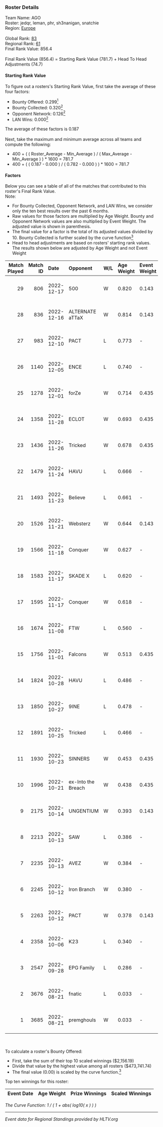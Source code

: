 ### Roster Details<br />
Team Name: AGO<br />
Roster: jedqr, leman, phr, sh3nanigan, snatchie<br />
Region: [Europe]( ../standings_europe.md)<br />
<br />
Global Rank: [83](../standings_global.md)<br />
Regional Rank: [61]( ../standings_europe.md)<br />
Final Rank Value:  856.4<br />
<br />
Final Rank Value (856.4) = Starting Rank Value (781.7) + Head To Head Adjustments (74.7)<br />

#### Starting Rank Value<br />
To figure out a rosters's Starting Rank Value, first take the average of these four factors:<br />
- Bounty Offered: 0.299[<sup>1</sup>](#table2)
- Bounty Collected: 0.320[<sup>2</sup>](#table1)
- Opponent Network: 0.126[<sup>2</sup>](#table1)
- LAN Wins: 0.000[<sup>2</sup>](#table1)

The average of these factors is 0.187<br />
<br />
Next, take the maximum and minimum average across all teams and compute the following:<br />
- 400 + ( ( Roster_Average - Min_Average ) / ( Max_Average - Min_Average ) ) * 1600 = 781.7
- 400 + ( ( 0.187 - 0.000 ) / ( 0.782 - 0.000 ) ) * 1600 = 781.7


#### Factors<br />
Below you can see a table of all of the matches that contributed to this roster's Final Rank Value.<br />
Note:<br />

- For Bounty Collected, Opponent Network, and LAN Wins, we consider only the ten best results over the past 6 months.
- Raw values for those factors are multiplied by Age Weight. Bounty and Opponent Network values are also multiplied by Event Weight. The adjusted value is shown in parenthesis.
- The final value for a factor is the total of its adjusted values divided by 10. Bounty Collected is further scaled by the curve function[<sup>3</sup>](#curveFunction)
- Head to head adjustments are based on rosters' starting rank values. The results shown below are adjusted by Age Weight and not Event Weight
<span id="table1"></span><br />


| Match Played | Match ID | Date       | Opponent           | W/L | Age Weight | Event Weight | Bounty Collected | Opponent Network | LAN Wins  | H2H Adj. | Roster                                   |
| -: | -: | :- | :- | :- | :- | :- | :- | :- | :- | -: | :- |
|           29 |      806 | 2022-12-17 | 500                | W   | 0.820      | 0.143        | 0.085 (0.010)    | 0.760 (0.089)    | 0 (0.000) |    20.88 | jedqr, leman, phr, sh3nanigan, snatchie  |
|           28 |      836 | 2022-12-16 | ALTERNATE aTTaX    | W   | 0.814      | 0.143        | 0.008 (0.001)    | 0.486 (0.057)    | 0 (0.000) |    12.68 | Furlan, jedqr, leman, phr, snatchie      |
|           27 |      983 | 2022-12-10 | PACT               | L   | 0.773      | -            | -                | -                | -         |   -13.97 | Furlan, jedqr, leman, phr, snatchie      |
|           26 |     1140 | 2022-12-05 | ENCE               | L   | 0.740      | -            | -                | -                | -         |    -1.76 | Furlan, jedqr, leman, phr, snatchie      |
|           25 |     1278 | 2022-12-01 | forZe              | W   | 0.714      | 0.435        | 0.047 (0.015)    | 0.708 (0.219)    | 0 (0.000) |    15.53 | Furlan, jedqr, leman, phr, snatchie      |
|           24 |     1358 | 2022-11-28 | ECLOT              | W   | 0.693      | 0.435        | 0.046 (0.014)    | 0.584 (0.176)    | 0 (0.000) |    15.10 | Furlan, jedqr, leman, phr, snatchie      |
|           23 |     1436 | 2022-11-26 | Tricked            | W   | 0.678      | 0.435        | 0.034 (0.010)    | 0.954 (0.281)    | 0 (0.000) |    14.59 | Furlan, jedqr, phr, sh3nanigan, snatchie |
|           22 |     1479 | 2022-11-24 | HAVU               | L   | 0.666      | -            | -                | -                | -         |    -6.83 | Furlan, jedqr, leman, phr, snatchie      |
|           21 |     1493 | 2022-11-23 | Believe            | L   | 0.661      | -            | -                | -                | -         |   -11.04 | Furlan, jedqr, leman, phr, snatchie      |
|           20 |     1526 | 2022-11-21 | Websterz           | W   | 0.644      | 0.143        | -                | 0.403 (0.037)    | 0 (0.000) |    12.18 | Furlan, jedqr, leman, phr, snatchie      |
|           19 |     1566 | 2022-11-18 | Conquer            | W   | 0.627      | -            | -                | -                | 0 (0.000) |     6.60 | Furlan, jedqr, leman, phr, snatchie      |
|           18 |     1583 | 2022-11-17 | SKADE X            | L   | 0.620      | -            | -                | -                | -         |   -13.35 | Furlan, jedqr, leman, phr, snatchie      |
|           17 |     1595 | 2022-11-17 | Conquer            | W   | 0.618      | -            | -                | -                | 0 (0.000) |     6.19 | Furlan, jedqr, leman, phr, snatchie      |
|           16 |     1674 | 2022-11-08 | FTW                | L   | 0.560      | -            | -                | -                | -         |    -7.23 | Furlan, jedqr, leman, phr, snatchie      |
|           15 |     1756 | 2022-11-01 | Falcons            | W   | 0.513      | 0.435        | 0.045 (0.010)    | 0.767 (0.171)    | 0 (0.000) |    11.55 | Furlan, jedqr, leman, phr, snatchie      |
|           14 |     1824 | 2022-10-28 | HAVU               | L   | 0.486      | -            | -                | -                | -         |    -4.95 | Furlan, jedqr, leman, phr, snatchie      |
|           13 |     1850 | 2022-10-27 | 9INE               | L   | 0.478      | -            | -                | -                | -         |    -4.53 | Furlan, jedqr, leman, phr, snatchie      |
|           12 |     1891 | 2022-10-25 | Tricked            | L   | 0.466      | -            | -                | -                | -         |    -3.50 | Furlan, jedqr, leman, phr, snatchie      |
|           11 |     1930 | 2022-10-23 | SINNERS            | W   | 0.453      | 0.435        | 0.068 (0.013)    | 0.549 (0.108)    | 0 (0.000) |    10.86 | Furlan, jedqr, leman, phr, snatchie      |
|           10 |     1996 | 2022-10-21 | ex-Into the Breach | W   | 0.438      | 0.435        | 0.005 (0.001)    | 0.520 (0.099)    | -         |     8.02 | Furlan, jedqr, leman, phr, snatchie      |
|            9 |     2175 | 2022-10-14 | UNGENTIUM          | W   | 0.393      | 0.143        | 0.015 (0.001)    | 0.474 (0.027)    | -         |     6.58 | Furlan, jedqr, leman, phr, snatchie      |
|            8 |     2213 | 2022-10-13 | SAW                | L   | 0.386      | -            | -                | -                | -         |    -1.67 | Furlan, jedqr, leman, phr, snatchie      |
|            7 |     2235 | 2022-10-13 | AVEZ               | W   | 0.384      | -            | -                | -                | -         |     3.66 | Furlan, jedqr, leman, phr, snatchie      |
|            6 |     2245 | 2022-10-12 | Iron Branch        | W   | 0.380      | -            | -                | -                | -         |     4.73 | Furlan, jedqr, leman, phr, snatchie      |
|            5 |     2263 | 2022-10-12 | PACT               | W   | 0.378      | 0.143        | 0.016 (0.001)    | -                | -         |     6.25 | Furlan, jedqr, leman, phr, snatchie      |
|            4 |     2358 | 2022-10-06 | K23                | L   | 0.340      | -            | -                | -                | -         |    -7.75 | AxEcHo, Furlan, leman, phr, snatchie     |
|            3 |     2547 | 2022-09-28 | EPG Family         | L   | 0.286      | -            | -                | -                | -         |    -4.20 | AxEcHo, Furlan, leman, phr, snatchie     |
|            2 |     3676 | 2022-08-21 | fnatic             | L   | 0.033      | -            | -                | -                | -         |    -0.02 | Furlan, jedqr, leman, phr, snatchie      |
|            1 |     3685 | 2022-08-21 | premghouls         | W   | 0.033      | -            | -                | -                | -         |     0.11 | Furlan, jedqr, leman, phr, snatchie      |

<br />
<span id="table2"></span><br />
To calculate a roster's Bounty Offered:<br />

- First, take the sum of their top 10 scaled winnings ($2,156.19)
- Divide that value by the highest value among all rosters ($473,741.74)
- The final value (0.00) is scaled by the curve function.[<sup>3</sup>](#curveFunction)

Top ten winnings for this roster:<br />

| Event Date | Age Weight | Prize Winnings | Scaled Winnings |
| :- | -: | :- | :- |


<span id="curveFunction"></span>_The Curve Function: 1 / ( 1 + abs( log10( x ) ) )_<br />

---
_Event data for Regional Standings provided by HLTV.org_<br />
